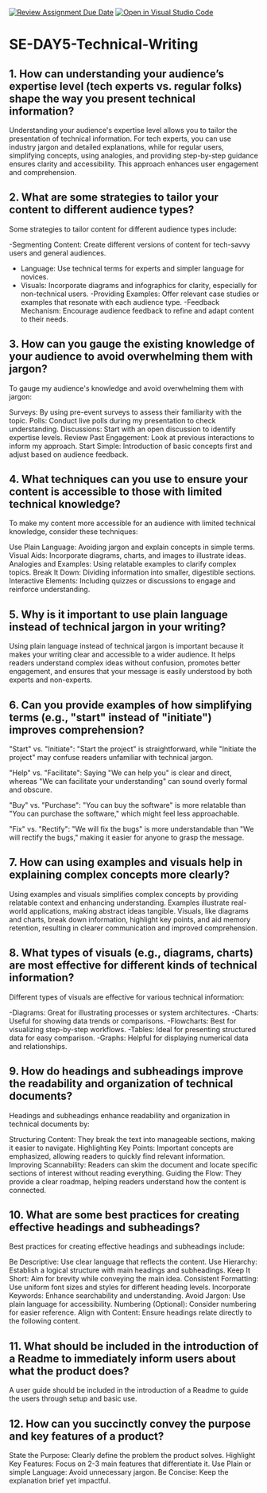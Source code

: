 [![Review Assignment Due Date](https://classroom.github.com/assets/deadline-readme-button-22041afd0340ce965d47ae6ef1cefeee28c7c493a6346c4f15d667ab976d596c.svg)](https://classroom.github.com/a/zsAR-pyY)
[![Open in Visual Studio Code](https://classroom.github.com/assets/open-in-vscode-2e0aaae1b6195c2367325f4f02e2d04e9abb55f0b24a779b69b11b9e10269abc.svg)](https://classroom.github.com/online_ide?assignment_repo_id=16232223&assignment_repo_type=AssignmentRepo)
# SE-DAY5-Technical-Writing
## 1. How can understanding your audience’s expertise level (tech experts vs. regular folks) shape the way you present technical information?
Understanding your audience's expertise level allows you to tailor the presentation of technical information. For tech experts, you can use industry jargon and detailed explanations, while for regular users, simplifying concepts, using analogies, and providing step-by-step guidance ensures clarity and accessibility. This approach enhances user engagement and comprehension.

## 2. What are some strategies to tailor your content to different audience types?
Some strategies to tailor content for different audience types include:

-Segmenting Content: Create different versions of content for tech-savvy users and general audiences.
- Language: Use technical terms for experts and simpler language for novices.
- Visuals: Incorporate diagrams and infographics for clarity, especially for non-technical users.
-Providing Examples: Offer relevant case studies or examples that resonate with each audience type.
-Feedback Mechanism: Encourage audience feedback to refine and adapt content to their needs.

## 3. How can you gauge the existing knowledge of your audience to avoid overwhelming them with jargon?
To gauge my audience's knowledge and avoid overwhelming them with jargon:

Surveys: By using pre-event surveys to assess their familiarity with the topic.
Polls: Conduct live polls during my presentation to check understanding.
Discussions: Start with an open discussion to identify expertise levels.
Review Past Engagement: Look at previous interactions to inform my approach.
Start Simple: Introduction of basic concepts first and adjust based on audience feedback.

## 4. What techniques can you use to ensure your content is accessible to those with limited technical knowledge?
To make my content more accessible for an audience with limited technical knowledge, consider these techniques:

Use Plain Language: Avoiding jargon and explain concepts in simple terms.
Visual Aids: Incorporate diagrams, charts, and images to illustrate ideas.
Analogies and Examples: Using relatable examples to clarify complex topics.
Break It Down: Dividing information into smaller, digestible sections.
Interactive Elements: Including quizzes or discussions to engage and reinforce understanding.

## 5. Why is it important to use plain language instead of technical jargon in your writing?
Using plain language instead of technical jargon is important because it makes your writing clear and accessible to a wider audience. It helps readers understand complex ideas without confusion, promotes better engagement, and ensures that your message is easily understood by both experts and non-experts.

## 6. Can you provide examples of how simplifying terms (e.g., "start" instead of "initiate") improves comprehension?
"Start" vs. "Initiate": "Start the project" is straightforward, while "Initiate the project" may confuse readers unfamiliar with technical jargon.

"Help" vs. "Facilitate": Saying "We can help you" is clear and direct, whereas "We can facilitate your understanding" can sound overly formal and obscure.

"Buy" vs. "Purchase": "You can buy the software" is more relatable than "You can purchase the software," which might feel less approachable.

"Fix" vs. "Rectify": "We will fix the bugs" is more understandable than "We will rectify the bugs," making it easier for anyone to grasp the message.

## 7. How can using examples and visuals help in explaining complex concepts more clearly?
Using examples and visuals simplifies complex concepts by providing relatable context and enhancing understanding. Examples illustrate real-world applications, making abstract ideas tangible. Visuals, like diagrams and charts, break down information, highlight key points, and aid memory retention, resulting in clearer communication and improved comprehension.

## 8. What types of visuals (e.g., diagrams, charts) are most effective for different kinds of technical information?
Different types of visuals are effective for various technical information:

-Diagrams: Great for illustrating processes or system architectures.
-Charts: Useful for showing data trends or comparisons.
-Flowcharts: Best for visualizing step-by-step workflows.
-Tables: Ideal for presenting structured data for easy comparison.
-Graphs: Helpful for displaying numerical data and relationships.

## 9. How do headings and subheadings improve the readability and organization of technical documents?
Headings and subheadings enhance readability and organization in technical documents by:

Structuring Content: They break the text into manageable sections, making it easier to navigate.
Highlighting Key Points: Important concepts are emphasized, allowing readers to quickly find relevant information.
Improving Scannability: Readers can skim the document and locate specific sections of interest without reading everything.
Guiding the Flow: They provide a clear roadmap, helping readers understand how the content is connected.

## 10. What are some best practices for creating effective headings and subheadings?
Best practices for creating effective headings and subheadings include:

Be Descriptive: Use clear language that reflects the content.
Use Hierarchy: Establish a logical structure with main headings and subheadings.
Keep It Short: Aim for brevity while conveying the main idea.
Consistent Formatting: Use uniform font sizes and styles for different heading levels.
Incorporate Keywords: Enhance searchability and understanding.
Avoid Jargon: Use plain language for accessibility.
Numbering (Optional): Consider numbering for easier reference.
Align with Content: Ensure headings relate directly to the following content.

## 11. What should be included in the introduction of a Readme to immediately inform users about what the product does?
A user guide should be included in the introduction of a Readme to guide the users through setup and basic use.

## 12. How can you succinctly convey the purpose and key features of a product?
State the Purpose: Clearly define the problem the product solves.
Highlight Key Features: Focus on 2-3 main features that differentiate it.
Use Plain or simple Language: Avoid unnecessary jargon.
Be Concise: Keep the explanation brief yet impactful.
